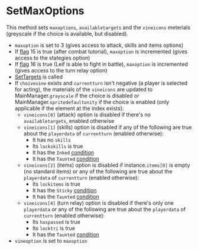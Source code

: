 # SetMaxOptions
This method sets `maxoptions`, `availabletargets` and the `vineicons` meterials (greyscale if the choice is available, but disabled).

- `maxoption` is set to 3 (gives access to attack, skills and items options)
- If [flag](../../Flags%20arrays/flags.md) 15 is true (after combat tutorial), `maxoption` is incremented (gives access to the stategies option)
- If [flag](../../Flags%20arrays/flags.md) 16 is true (Leif is able to fight in battle), `maxoption` is incremented (gives access to the turn relay option)
- [SetTargets](../Actors%20states/Targetting/SetTargets.md) is called
- If `choivevine` exists and `currentturn` isn't negative (a player is selected for acting), the materials of the `vineicons` are updated to MainManager.`grayscale` if the choice is disabled or MainManager.`spritedefaultunity` if the choice is enabled (only applicable if the element at the index exists):
    - `vineicons[0]` (attack) option is disabled if there's no `availabletargets`, enabled otherwise
    - `vineicons[1]` (skills) option is disabled if any of the following are true about the `playerdata` of `currentturn` (enabled otherwise):
        - It has no `skills`
        - Its `lockskills` is true
        - It has the `Inked` [condition](../Actors%20states/Conditions.md)
        - It has the `Taunted` [condition](../Actors%20states/Conditions.md)
    - `vineicons[2]` (items) option is disabled if instance.`items[0]` is empty (no standard items) or any of the following are true about the `playerdata` of `currentturn` (enabled otherwise):
        - Its `lockitems` is true
        - It has the `Sticky` [condition](../Actors%20states/Conditions.md)
        - It has the `Taunted` [condition](../Actors%20states/Conditions.md)
    - `vineicons[4]` (turn relay) option is disabled if there's only one `playerdata` or any of the following are true about the `playerdata` of `currentturn` (enabled otherwise):
        - Its `haspassed` is true
        - Its `locktri` is true
        - It has the `Taunted` [condition](../Actors%20states/Conditions.md)
- `vineoption` is set to `maxoption`
